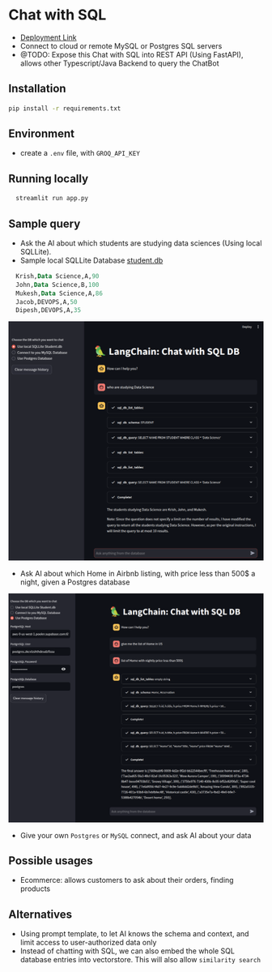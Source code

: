 # Chat with SQL

- [Deployment Link](https://gen-ai-8tyoexmjh3w9wlv33qrube.streamlit.app/)
- Connect to cloud or remote MySQL or Postgres SQL servers
- @TODO: Expose this Chat with SQL into REST API (Using FastAPI), allows other Typescript/Java Backend to query the ChatBot

## Installation

```zsh
pip install -r requirements.txt
```

## Environment

- create a `.env` file, with `GROQ_API_KEY`

## Running locally

```zsh
  streamlit run app.py
```

## Sample query

- Ask the AI about which students are studying data sciences (Using local SQLLite).
- Sample local SQLLite Database [student.db](./student.db)

```sql
  Krish,Data Science,A,90
  John,Data Science,B,100
  Mukesh,Data Science,A,86
  Jacob,DEVOPS,A,50
  Dipesh,DEVOPS,A,35
```

![Chat With SQL Lite](./ChatWithSQLLite.png)

- Ask AI about which Home in Airbnb listing, with price less than 500$ a night, given a Postgres database

![PostgresChat](./PostgresChat.png)

- Give your own `Postgres` or `MySQL` connect, and ask AI about your data

## Possible usages

- Ecommerce: allows customers to ask about their orders, finding products

## Alternatives

- Using prompt template, to let AI knows the schema and context, and limit access to user-authorized data only
- Instead of chatting with SQL, we can also embed the whole SQL database entries into vectorstore. This will also allow `similarity search`
